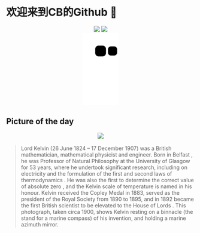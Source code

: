
# 欢迎来到CB的Github 👋

<div align="center">
  <img height="137px" src="https://github-readme-stats.vercel.app/api?username=SuperCB&show_icons=true&theme=radical" />
  <img height="137px" src="https://github-readme-stats.vercel.app/api/top-langs/?username=SuperCB&hide_title=true&hide_border=true&layout=compact&langs_count=6&text_color=000&icon_color=fff" />
</div>


<div align="center">
    <img src="./contribution-snake/github-contribution-grid-snake.svg" />
</div>



## Picture of the day
<div align="center">
  <img width=400px src="https://upload.wikimedia.org/wikipedia/commons/thumb/1/11/Sir_William_Thomson%2C_Baron_Kelvin_by_T._%26_R._Annan_%26_Sons.jpg/525px-Sir_William_Thomson%2C_Baron_Kelvin_by_T._%26_R._Annan_%26_Sons.jpg" />
</div>

>Lord Kelvin  (26 June 1824 – 17 December 1907) was a British mathematician,  mathematical physicist  and engineer. Born in  Belfast , he was  Professor of Natural Philosophy  at the  University of Glasgow  for 53 years, where he undertook significant research, including on  electricity  and the formulation of the first and second  laws of thermodynamics . He was also the first to determine the correct value of  absolute zero , and the  Kelvin scale  of temperature is named in his honour. Kelvin received the  Copley Medal  in 1883, served as the  president of the Royal Society  from 1890 to 1895, and in 1892 became the first British scientist to be elevated to the  House of Lords . This photograph, taken circa 1900, shows Kelvin resting on a  binnacle  (the stand for a marine compass) of his invention, and holding a marine azimuth mirror.


